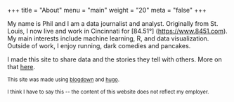 +++
title = "About"
menu = "main"
weight = "20"
meta = "false"
+++


My name is Phil and I am a data journalist and analyst. Originally from St. Louis, I now live and work in Cincinnati for [84.51&deg;] (https://www.8451.com). My main interests include machine learning, R, and data visualization. Outside of work, I enjoy running, dark comedies and pancakes. 

I made this site to share data and the stories they tell with others. More on that [here](https://www.phil-azar.com/bloggin/).









<small>This site was made using [blogdown](https://bookdown.org/yihui/blogdown/) and [hugo](https://gohugo.io/).</small>





<small> I think I have to say this -- the content of this website does not reflect my employer. </small> 






